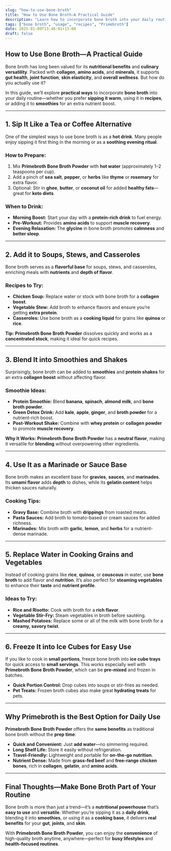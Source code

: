 ```yaml
---
slug: "how-to-use-bone-broth"
title: "How to Use Bone Broth—A Practical Guide"
description: "Learn how to incorporate bone broth into your daily routine for gut health, joint support, and delicious recipes. Discover tips for sipping, cooking, and blending with Primebroth Bone Broth Powder."
tags: ["bone broth", "usage", "recipes", "Primebroth"]
date: 2025-01-09T13:48:01+13:00
draft: false
---
```


## How to Use Bone Broth—A Practical Guide  
Bone broth has long been valued for its **nutritional benefits** and **culinary versatility**. Packed with **collagen**, **amino acids**, and **minerals**, it supports **gut health**, **joint function**, **skin elasticity**, and **overall wellness**. But how do you actually use it?  

In this guide, we’ll explore **practical ways** to incorporate **bone broth** into your daily routine—whether you prefer **sipping it warm**, using it in **recipes**, or adding it to **smoothies** for an extra nutrient boost.  

---

## **1. Sip It Like a Tea or Coffee Alternative**  
One of the simplest ways to use bone broth is as a **hot drink**. Many people enjoy sipping it first thing in the morning or as a **soothing evening ritual**.  

### How to Prepare:  
1. Mix **Primebroth Bone Broth Powder** with **hot water** (approximately 1–2 teaspoons per cup).  
2. Add a pinch of **sea salt**, **pepper**, or **herbs** like **thyme** or **rosemary** for extra flavor.  
3. Optional: Stir in **ghee**, **butter**, or **coconut oil** for added **healthy fats**—great for **keto diets**.  

### When to Drink:  
- **Morning Boost:** Start your day with a **protein-rich drink** to fuel energy.  
- **Pre-Workout:** Provides **amino acids** to support **muscle recovery**.  
- **Evening Relaxation:** The **glycine** in bone broth promotes **calmness** and **better sleep**.  

---

## **2. Add it to Soups, Stews, and Casseroles**  
Bone broth serves as a **flavorful base** for soups, stews, and casseroles, enriching meals with **nutrients** and **depth of flavor**.  

### Recipes to Try:  
- **Chicken Soup:** Replace water or stock with bone broth for a **collagen boost**.  
- **Vegetable Stew:** Add broth to enhance flavors and ensure you’re getting **extra protein**.  
- **Casseroles:** Use bone broth as a **cooking liquid** for grains like **quinoa** or **rice**.  

**Tip:** **Primebroth Bone Broth Powder** dissolves quickly and works as a **concentrated stock**, making it ideal for quick recipes.  

---

## **3. Blend It into Smoothies and Shakes**  
Surprisingly, bone broth can be added to **smoothies** and **protein shakes** for an extra **collagen boost** without affecting flavor.  

### Smoothie Ideas:  
- **Protein Smoothie:** Blend **banana**, **spinach**, **almond milk**, and **bone broth powder**.  
- **Green Detox Drink:** Add **kale**, **apple**, **ginger**, and **broth powder** for a nutrient-rich boost.  
- **Post-Workout Shake:** Combine with **whey protein** or **collagen powder** to promote **muscle recovery**.  

**Why It Works:** **Primebroth Bone Broth Powder** has a **neutral flavor**, making it versatile for **blending** without overpowering other ingredients.  

---

## **4. Use It as a Marinade or Sauce Base**  
Bone broth makes an excellent base for **gravies**, **sauces**, and **marinades**. Its **umami flavor** adds **depth** to dishes, while its **gelatin content** helps thicken sauces naturally.  

### Cooking Tips:  
- **Gravy Base:** Combine broth with **drippings** from roasted meats.  
- **Pasta Sauces:** Add broth to tomato-based or cream sauces for added richness.  
- **Marinades:** Mix broth with **garlic**, **lemon**, and **herbs** for a nutrient-dense marinade.  

---

## **5. Replace Water in Cooking Grains and Vegetables**  
Instead of cooking grains like **rice**, **quinoa**, or **couscous** in water, use **bone broth** to add flavor and **nutrition**. It’s also perfect for **steaming vegetables** to enhance their **taste** and **nutrient profile**.  

### Ideas to Try:  
- **Rice and Risotto:** Cook with broth for a **rich flavor**.  
- **Vegetable Stir-Fry:** Steam vegetables in broth before sautéing.  
- **Mashed Potatoes:** Replace some or all of the milk with bone broth for a **creamy, savory twist**.  

---

## **6. Freeze It into Ice Cubes for Easy Use**  
If you like to cook in **small portions**, freeze bone broth into **ice cube trays** for quick access to **small servings**. This works especially well with **Primebroth Bone Broth Powder**, which can be **pre-mixed** and frozen in batches.  

- **Quick Portion Control:** Drop cubes into soups or stir-fries as needed.  
- **Pet Treats:** Frozen broth cubes also make great **hydrating treats** for pets.  

---

## **Why Primebroth is the Best Option for Daily Use**  
**Primebroth Bone Broth Powder** offers the **same benefits** as traditional bone broth without the **prep time**:  
- **Quick and Convenient:** Just **add water**—no simmering required.  
- **Long Shelf Life:** Store it easily without refrigeration.  
- **Travel-Friendly:** Lightweight and portable for **on-the-go nutrition**.  
- **Nutrient Dense:** Made from **grass-fed beef** and **free-range chicken bones**, rich in **collagen**, **gelatin**, and **amino acids**.  

---

## **Final Thoughts—Make Bone Broth Part of Your Routine**  
Bone broth is more than just a trend—it’s a **nutritional powerhouse** that’s **easy to use** and **versatile**. Whether you’re sipping it as a **daily drink**, blending it into **smoothies**, or using it as a **cooking base**, it delivers **real benefits** for your **gut**, **joints**, and **skin**.  

With **Primebroth Bone Broth Powder**, you can enjoy the **convenience** of high-quality broth anytime, anywhere—perfect for **busy lifestyles** and **health-focused routines**.  

